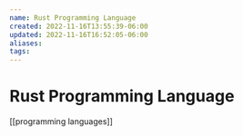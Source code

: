```yaml
---
name: Rust Programming Language
created: 2022-11-16T13:55:39-06:00
updated: 2022-11-16T16:52:05-06:00
aliases: 
tags: 
---
```

# Rust Programming Language

[[programming languages]]